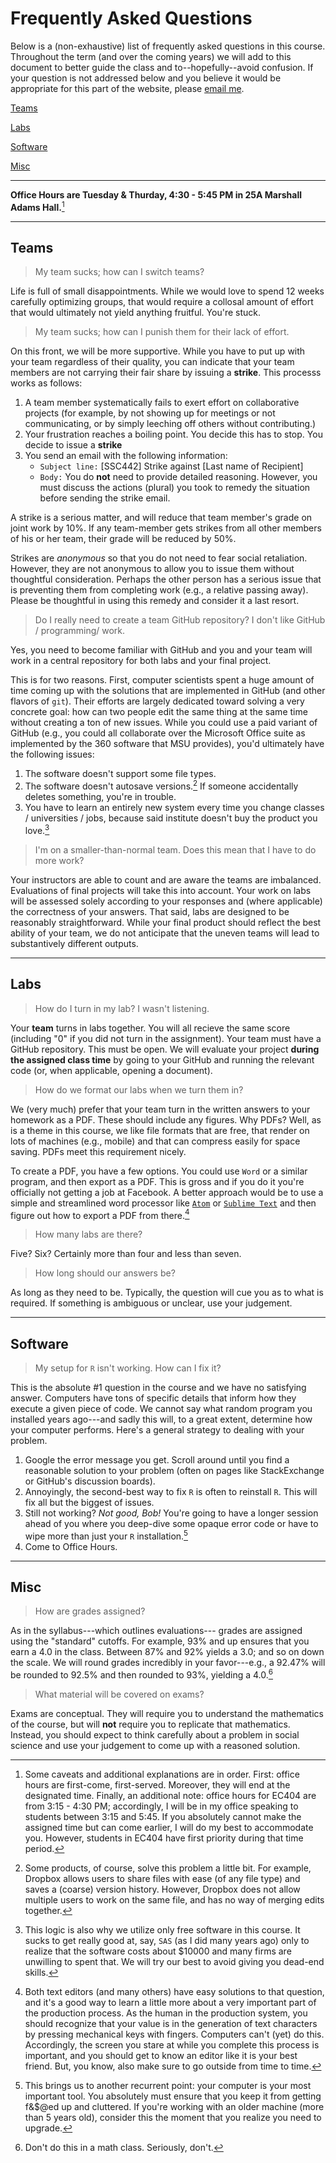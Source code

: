 # Frequently Asked Questions

Below is a (non-exhaustive) list of frequently asked questions in this course. Throughout the term (and over the coming years) we will add to this document to better guide the class and to--hopefully--avoid confusion. If your question is not addressed below and you believe it would be appropriate for this part of the website, please [email me](mailto:bbushong@msu.edu).

[Teams](#teams)

[Labs](#labs)

[Software](#software)

[Misc](#misc)

---

**Office Hours are Tuesday & Thurday, 4:30 - 5:45 PM in 25A Marshall Adams Hall.**[^0]

[^0]: Some caveats and additional explanations are in order. First: office hours are first-come, first-served. Moreover, they will end at the designated time. Finally, an additional note: office hours for EC404 are from 3:15 - 4:30 PM; accordingly, I will be in my office speaking to students between 3:15 and 5:45. If you absolutely cannot make the assigned time but can come earlier, I will do my best to accommodate you. However, students in EC404 have first priority during that time period.

---

## Teams

> My team sucks; how can I switch teams?

Life is full of small disappointments. While we would love to spend 12 weeks carefully optimizing groups, that would require a collosal amount of effort that would ultimately not yield anything fruitful. You're stuck.

> My team sucks; how can I punish them for their lack of effort.

On this front, we will be more supportive. While you have to put up with your team regardless of their quality, you can indicate that your team members are not carrying their fair share by issuing a **strike**. This processs works as follows:
1. A team member systematically fails to exert effort on collaborative projects (for example, by not showing up for meetings or not communicating, or by simply leeching off others without contributing.)
2. Your frustration reaches a boiling point. You decide this has to stop. You decide to issue a **strike**
3. You send an email with the following information:
    - `Subject line:` [SSC442] Strike against [Last name of Recipient]
    - `Body:` You do **not** need to provide detailed reasoning. However, you must discuss the actions (plural) you took to remedy the situation before sending the strike email.

A strike is a serious matter, and will reduce that team member's grade on joint work by 10\%. If any team-member gets strikes from all other members of his or her team, their grade will be reduced by 50\%.

Strikes are *anonymous* so that you do not need to fear social retaliation. However, they are not anonymous to allow you to issue them without thoughtful consideration. Perhaps the other person has a serious issue that is preventing them from completing work (e.g., a relative passing away). Please be thoughtful in using this remedy and consider it a last resort.

> Do I really need to create a team GitHub repository? I don't like GitHub / programming/ work.

Yes, you need to become familiar with GitHub and you and your team will work in a central repository for both labs and your final project.

This is for two reasons. First, computer scientists spent a huge amount of time coming up with the solutions that are implemented in GitHub (and other flavors of `git`). Their efforts are largely dedicated toward solving a very concrete goal: how can two people edit the same thing at the same time without creating a ton of new issues. While you could use a paid variant of GitHub (e.g., you could all collaborate over the Microsoft Office suite as implemented by the 360 software that MSU provides), you'd ultimately have the following issues:
1. The software doesn't support some file types.
2. The software doesn't autosave versions.[^1] If someone accidentally deletes something, you're in trouble.
3. You have to learn an entirely new system every time you change classes / universities / jobs, because said institute doesn't buy the product you love.[^2]

[^1]: Some products, of course, solve this problem a little bit. For example, Dropbox allows users to share files with ease (of any file type) and saves a (coarse) version history. However, Dropbox does not allow multiple users to work on the same file, and has no way of merging edits together.

[^2]: This logic is also why we utilize only free software in this course. It sucks to get really good at, say, `SAS` (as I did many years ago) only to realize that the software costs about $10000 and many firms are unwilling to spent that. We will try our best to avoid giving you dead-end skills.

> I'm on a smaller-than-normal team. Does this mean that I have to do more work?

Your instructors are able to count and are aware the teams are imbalanced. Evaluations of final projects will take this into account. Your work on labs will be assessed solely according to your responses and (where applicable) the correctness of your answers. That said, labs are designed to be reasonably straightforward. While your final product should reflect the best ability of your team, we do not anticipate that the uneven teams will lead to substantively different outputs.

---

## Labs

> How do I turn in my lab? I wasn't listening.

Your **team** turns in labs together. You will all recieve the same score (including "0" if you did not turn in the assignment). Your team must have a GitHub repository. This must be open. We will evaluate your project **during the assigned class time** by going to your GitHub and running the relevant code (or, when applicable, opening a document).

> How do we format our labs when we turn them in?

We (very much) prefer that your team turn in the written answers to your homework as a PDF. These should include any figures. Why PDFs? Well, as is a theme in this course, we like file formats that are free, that render on lots of machines (e.g., mobile) and that can compress easily for space saving. PDFs meet this requirement nicely.

To create a PDF, you have a few options. You could use `Word` or a similar program, and then export as a PDF. This is gross and if you do it you're officially not getting a job at Facebook. A better approach would be to use a simple and streamlined word processor like [`Atom`](https://atom.io) or [`Sublime Text`](https://www.sublimetext.com) and then figure out how to export a PDF from there.[^3]

[^3]: Both text editors (and many others) have easy solutions to that question, and it's a good way to learn a little more about a very important part of the production process. As the human in the production system, you should recognize that your value is in the generation of text characters by pressing mechanical keys with fingers. Computers can't (yet) do this. Accordingly, the screen you stare at while you complete this process is important, and you should get to know an editor like it is your best friend. But, you know, also make sure to go outside from time to time.

> How many labs are there?

Five? Six? Certainly more than four and less than seven.

> How long should our answers be?

As long as they need to be. Typically, the question will cue you as to what is required. If something is ambiguous or unclear, use your judgement.

---

## Software

> My setup for `R` isn't working. How can I fix it?

This is the absolute \#1 question in the course and we have no satisfying answer. Computers have tons of specific details that inform how they execute a given piece of code. We cannot say what random program you installed years ago---and sadly this will, to a great extent, determine how your computer performs. Here's a general strategy to dealing with your problem.

1. Google the error message you get. Scroll around until you find a reasonable solution to your problem (often on pages like StackExchange or GitHub's discussion boards).
2. Annoyingly, the second-best way to fix `R` is often to reinstall `R`. This will fix all but the biggest of issues.
3. Still not working? *Not good, Bob!* You're going to have a longer session ahead of you where you deep-dive some opaque error code or have to wipe more than just your `R` installation.[^4]
4. Come to Office Hours.

[^4]: This brings us to another recurrent point: your computer is your most important tool. You absolutely must ensure that you keep it from getting f\&\$\@ed up and cluttered. If you're working with an older machine (more than 5 years old), consider this the moment that you realize you need to upgrade.

---

## Misc

> How are grades assigned?

As in the syllabus---which outlines evaluations--- grades are assigned using the "standard" cutoffs. For example, 93\% and up ensures that you earn a 4.0 in the class. Between 87\% and 92\% yields a 3.0; and so on down the scale. We will round grades incredibly in your favor---e.g., a 92.47\% will be rounded to 92.5\% and then rounded to 93\%, yielding a 4.0.[^5]

[^5]: Don't do this in a math class. Seriously, don't.

> What material will be covered on exams?

Exams are conceptual. They will require you to understand the mathematics of the course, but will **not** require you to replicate that mathematics. Instead, you should expect to think carefully about a problem in social science and use your judgement to come up with a reasoned solution.
